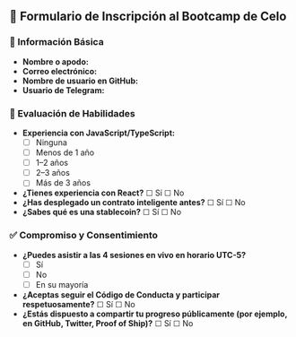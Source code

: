 ## 📝 Formulario de Inscripción al Bootcamp de Celo

### 👤 Información Básica
- **Nombre o apodo:**
- **Correo electrónico:**
- **Nombre de usuario en GitHub:**
- **Usuario de Telegram:**

### 🧠 Evaluación de Habilidades
- **Experiencia con JavaScript/TypeScript:**
  - ☐ Ninguna
  - ☐ Menos de 1 año
  - ☐ 1–2 años
  - ☐ 2–3 años
  - ☐ Más de 3 años
- **¿Tienes experiencia con React?** ☐ Sí ☐ No  
- **¿Has desplegado un contrato inteligente antes?** ☐ Sí ☐ No  
- **¿Sabes qué es una stablecoin?** ☐ Sí ☐ No  

### ✅ Compromiso y Consentimiento
- **¿Puedes asistir a las 4 sesiones en vivo en horario UTC-5?**
  - ☐ Sí
  - ☐ No
  - ☐ En su mayoría
- **¿Aceptas seguir el Código de Conducta y participar respetuosamente?** ☐ Sí ☐ No  
- **¿Estás dispuesto a compartir tu progreso públicamente (por ejemplo, en GitHub, Twitter, Proof of Ship)?** ☐ Sí ☐ No  
